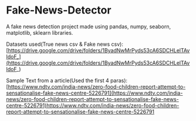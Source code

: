 # Fake-News-Detector

A fake news detection project made using pandas, numpy, seaborn, matplotlib, sklearn libraries.

Datasets used(True news csv & Fake news csv): [https://drive.google.com/drive/folders/1ByadNwMrPyds53cA6SDCHLelTAvIdoF_](https://drive.google.com/drive/folders/1ByadNwMrPyds53cA6SDCHLelTAvIdoF_)

Sample Text from a article(Used the first 4 paras): [https://www.ndtv.com/india-news/zero-food-children-report-attempt-to-sensationalise-fake-news-centre-5226791](https://www.ndtv.com/india-news/zero-food-children-report-attempt-to-sensationalise-fake-news-centre-5226791)https://www.ndtv.com/india-news/zero-food-children-report-attempt-to-sensationalise-fake-news-centre-5226791
